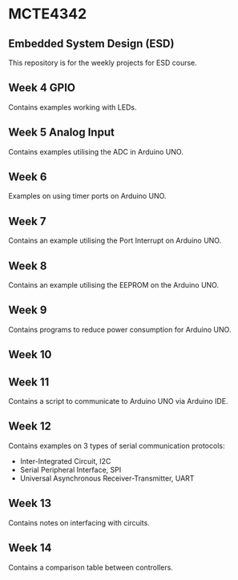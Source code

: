 # MCTE4342
## Embedded System Design (ESD)

This repository is for the weekly projects for ESD course.

## Week 4 GPIO  
Contains examples working with LEDs.

## Week 5 Analog Input  
Contains examples utilising the ADC in Arduino UNO.

## Week 6  
Examples on using timer ports on Arduino UNO.

## Week 7  
Contains an example utilising the Port Interrupt on Arduino UNO.

## Week 8
Contains an example utilising the EEPROM on the Arduino UNO.

## Week 9
Contains programs to reduce power consumption for Arduino UNO.

## Week 10


## Week 11
Contains a script to communicate to Arduino UNO via Arduino IDE.

## Week 12
Contains examples on 3 types of serial communication protocols:
- Inter-Integrated Circuit, I2C
- Serial Peripheral Interface, SPI
- Universal Asynchronous Receiver-Transmitter, UART

## Week 13
Contains notes on interfacing with circuits.

## Week 14
Contains a comparison table between controllers.

